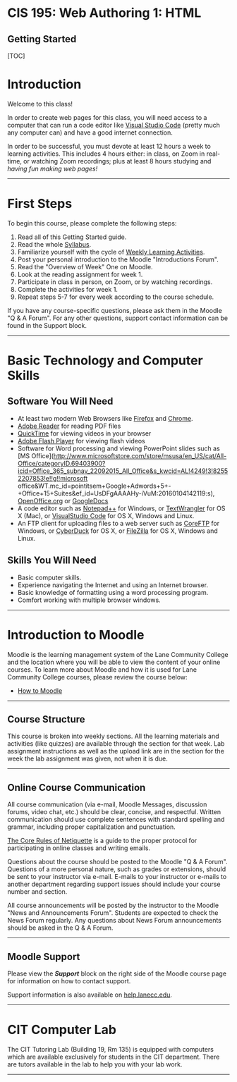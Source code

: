 <h1>CIS 195: Web Authoring 1: HTML</h1>

<h2>Getting Started</h2>

[TOC]

# Introduction

Welcome to this class!

In order to create web pages for this class, you will need access to a computer that can run a code editor like [Visual Studio Code](https://code.visualstudio.com/) (pretty much any computer can) and have a good internet connection.

In order to be successful, you must devote at least 12 hours a week to learning activities. This includes 4 hours either: in class, on Zoom in real-time, or watching Zoom recordings; plus at least 8 hours studying and *having fun making web pages!*

------

# First Steps

To begin this course, please complete the following steps:

1. Read all of this Getting Started guide.
2. Read the whole [Syllabus](https://lcc-cit.github.io/CIS195-CourseMaterials/CIS195_Syllabus.html).
3. Familiarize yourself with the cycle of [Weekly Learning Activities](https://lcc-cit.github.io/CIS195-CourseMaterials/CIS195_Syllabus.html#weekly_cycle).
4. Post your personal introduction to the Moodle "Introductions Forum".
5. Read the "Overview of Week" One on Moodle.
6. Look at the reading assignment for week 1.
7. Participate in class in person, on Zoom, or by watching recordings.
8. Complete the activities for week 1.
9. Repeat steps 5-7 for every week according to the course schedule.

If you have any course-specific questions, please ask them in the Moodle "Q & A Forum". For any other questions, support contact information can be found in the Support block.

------

# Basic Technology and Computer Skills

## Software You Will Need

- At least two modern Web Browsers like [Firefox](https://www.mozilla.org/en-US/firefox/new/) and [Chrome](https://www.google.com/chrome/).
- [Adobe Reader](http://get.adobe.com/reader/) for reading PDF files
- [QuickTime](https://support.apple.com/downloads/quicktime) for viewing videos in your browser
- [Adobe Flash Player](http://www.adobe.com/products/flashplayer/) for viewing flash videos
- Software for Word processing and viewing PowerPoint slides such as [MS Office](http://www.microsoftstore.com/store/msusa/en_US/cat/All-Office/categoryID.69403900?icid=Office_365_subnav_22092015_All_Office&s_kwcid=AL!4249!3!82552207853!e!!g!!microsoft office&WT.mc_id=pointitsem+Google+Adwords+5+-+Office+15+Suites&ef_id=UsDFgAAAAHy-iVuM:20160104142119:s), [OpenOffice.org](http://download.openoffice.org/) or [GoogleDocs](https://www.google.com/accounts/ServiceLogin?service=writely&passive=1209600&continue=http://docs.google.com/&followup=http://docs.google.com/&ltmpl=homepage) 
- A code editor such as [Notepad++](https://notepad-plus-plus.org/) for Windows, or [TextWrangler](http://www.barebones.com/products/textwrangler/) for OS X (Mac), or [VisualStudio Code](https://code.visualstudio.com/) for OS X, Windows and Linux.
- An FTP client for uploading files to a web server such as [CoreFTP](http://coreftp.com/) for Windows, or [CyberDuck](https://cyberduck.io/) for OS X, or [FileZilla](https://filezilla-project.org/) for OS X, Windows and Linux.

## Skills You Will Need

- Basic computer skills.
- Experience navigating the Internet and using an Internet browser.
- Basic knowledge of formatting using a word processing program.
- Comfort working with multiple browser windows.

------

# Introduction to Moodle

Moodle is the learning management system of the Lane Community College and the location where you will be able to view the content of your online courses. To learn more about Moodle and how it is used for Lane Community College courses, please review the course below:

- [How to Moodle](https://classes.lanecc.edu/course/view.php?id=73923)

------

## Course Structure

This course is broken into weekly sections. All the learning materials and activities (like quizzes) are available through the section for that week. Lab assignment instructions as well as the upload link are in the section for the week the lab assignment was given, not when it is due.



------

## Online Course Communication

All course communication (via e-mail, Moodle Messages, discussion forums, video chat, etc.) should be clear, concise, and respectful. Written communication should use complete sentences with standard spelling and grammar, including proper capitalization and punctuation.

[The Core Rules of Netiquette](http://www.albion.com/netiquette/corerules.html) is a guide to the proper protocol for participating in online classes and writing emails.

Questions about the course should be posted to the Moodle "Q & A Forum". Questions of a more personal nature, such as grades or extensions, should be sent to your instructor via e-mail. E-mails to your instructor or e-mails to another department regarding support issues should include your course number and section.

All course announcements will be posted by the instructor to the Moodle "News and Announcements Forum". Students are expected to check the News Forum regularly. Any questions about News Forum announcements should be asked in the Q & A Forum.

------

## Moodle Support

Please view the ***Support*** block on the right side of the Moodle course page for information on how to contact support. 

Support information is also available on [help.lanecc.edu](https://help.lanecc.edu/).

------

# CIT Computer Lab

The CIT Tutoring Lab (Building 19, Rm 135) is equipped with computers which are available exclusively for students in the CIT department. There are tutors available in the lab to help you with your lab work. 

------

